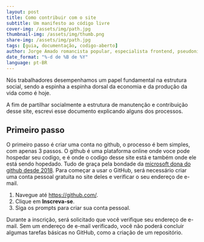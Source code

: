 ```yaml
---
layout: post
title: Como contribuir com o site
subtitle: Um manifesto ao código livre
cover-img: /assets/img/path.jpg
thumbnail-img: /assets/img/thumb.png
share-img: /assets/img/path.jpg
tags: [guia, documentação, codigo-aberto]
author: Jorge Amado romancista popular, especialista frontend, pseudonimo e proletario
date_format: "%-d de %B de %Y"
language: pt-BR
---
```


Nós trabalhadores desempenhamos um papel fundamental na estrutura social, sendo a espinha a espinha dorsal da economia e da produção da vida como é hoje.

A fim de partilhar socialmente a estrutura de manutenção e contribuição desse site, escrevi esse documento explicando alguns dos processos.

## Primeiro passo

O primeiro passo é criar uma conta no github, o processo é bem simples, com apenas 3 passos.
O github é uma plataforma online onde voce pode hospedar seu codigo, e é onde o codigo desse site está e também onde ele está sendo hopedado. Tudo de graça pela bondade da [microsoft dona do github desde 2018](https://g1.globo.com/economia/tecnologia/noticia/microsoft-compra-github-por-us-75-bilhoes.ghtml).
Para começar a usar o GitHub, será necessário criar uma conta pessoal gratuita no site deles e verificar o seu endereço de e-mail.
<ol>
  <li>Navegue até <a href="https://github.com/">https://github.com/</a>.</li>
  <li>Clique em <strong>Inscreva-se</strong>.</li>
  <li>Siga os prompts para criar sua conta pessoal.</li>
</ol>
Durante a inscrição, será solicitado que você verifique seu endereço de e-mail. Sem um endereço de e-mail verificado, você não poderá concluir algumas tarefas básicas no GitHub, como a criação de um repositório.